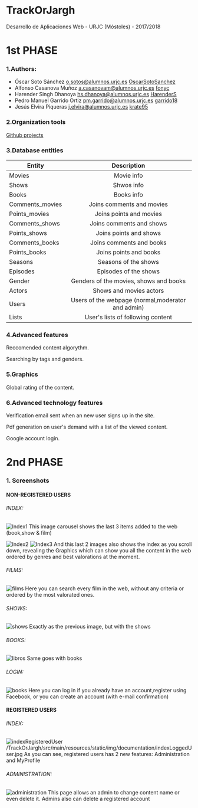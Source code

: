 # TrackOrJargh
Desarrollo de Aplicaciones Web - URJC (Móstoles) - 2017/2018

# 1st PHASE

### 1.Authors:
- Óscar Soto Sánchez o.sotos@alumnos.urjc.es [OscarSotoSanchez](https://github.com/OscarSotoSanchez)
- Alfonso Casanova Muñoz a.casanovam@alumnos.urjc.es [fonyc](https://github.com/fonyc)
- Harender Singh Dhanoya hs.dhanoya@alumnos.urjc.es [HarenderS](https://github.com/HarenderS)
- Pedro Manuel Garrido Ortiz pm.garrido@alumnos.urjc.es [garrido18](https://github.com/garrido18)
- Jesús Elvira Piqueras j.elvira@alumnos.urjc.es [krate95](https://github.com/krate95)


### 2.Organization tools
[Github projects](https://github.com/krate95/TrackOrJargh/projects)


### 3.Database entities

| Entity                    | Description                                       |
| ------------------------- |:-------------------------------------------------:|
| Movies                    | Movie info                                        |
| Shows                     | Shwos info                                        |
| Books                     | Books info                                        |
| Comments_movies           | Joins comments and movies                         |
| Points_movies             | Joins points and movies                           |
| Comments_shows            | Joins comments and shows                          |
| Points_shows              | Joins points and shows                            |
| Comments_books            | Joins comments and books                          |
| Points_books              | Joins points and books                            |
| Seasons                   | Seasons of the shows                              |
| Episodes                  | Episodes of the shows                             |
| Gender                    | Genders of the movies, shows and books            |
| Actors                    | Shows and movies actors                           |    
| Users                     | Users of the webpage (normal,moderator and admin) |
| Lists                     | User's lists of following content                 |


### 4.Advanced features
Reccomended content algorythm.

Searching by tags and genders.


### 5.Graphics
Global rating of the content.


### 6.Advanced technology features

Verification email sent when an new user signs up in the site.

Pdf generation on user's demand with a list of the viewed content.

Google account login.

# 2nd PHASE

### 1. Screenshots
#### NON-REGISTERED USERS
###### INDEX:

![Index1](/TrackOrJargh/src/main/resources/static/img/documentation/index1.jpg)
This image carousel shows the last 3 items added to the web (book,show & film)

![Index2](/TrackOrJargh/src/main/resources/static/img/documentation/index2.jpg)
![Index3](/TrackOrJargh/src/main/resources/static/img/documentation/index3.jpg)
And this last 2 images also shows the index as you scroll down, revealing the Graphics which can show you all the content in the 
web ordered by genres and best valorations at the moment. 

###### FILMS:
![films](/TrackOrJargh/src/main/resources/static/img/documentation/peliculas.jpg)
Here you can search every film in the web, without any criteria or ordered by the most valorated ones. 

###### SHOWS:
![shows](/TrackOrJargh/src/main/resources/static/img/documentation/peliculas.jpg)
Exactly as the previous image, but with the shows

###### BOOKS:
![libros](/TrackOrJargh/src/main/resources/static/img/documentation/libros.jpg)
Same goes with books

###### LOGIN:
![books](/TrackOrJargh/src/main/resources/static/img/documentation/login.jpg)
Here you can log in if you already have an account,register using Facebook, or you can create an account (with e-mail confirmation)

#### REGISTERED USERS
###### INDEX:
![indexRegisteredUser](/TrackOrJargh/src/main/resources/static/img/documentation/indexLoggedUser.jpg)
/TrackOrJargh/src/main/resources/static/img/documentation/indexLoggedUser.jpg
As you can see, registered users has 2 new features: Administration and MyProfile

###### ADMINISTRATION:
![administration](/TrackOrJargh/src/main/resources/static/img/documentation/admin.jpg)
This page allows an admin to change content name or even delete it. Admins also can delete a registered account 
